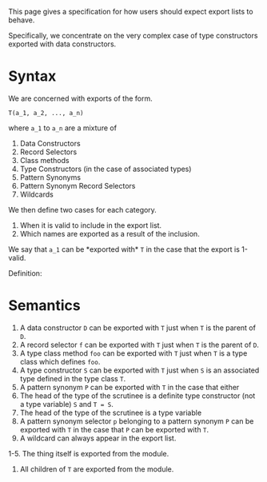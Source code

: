
This page gives a specification for how users should expect export lists to behave.



Specifically, we concentrate on the very complex case of type constructors exported with data constructors.


# Syntax



We are concerned with exports of the form.


```wiki
T(a_1, a_2, ..., a_n)
```


where `a_1` to `a_n` are a mixture of


1. Data Constructors
1. Record Selectors
1. Class methods
1. Type Constructors (in the case of associated types)
1. Pattern Synonyms
1. Pattern Synonym Record Selectors
1. Wildcards


We then define two cases for each category. 


1. When it is valid to include in the export list.
1. Which names are exported as a result of the inclusion.


We say that `a_1` can be \*exported with\* `T` in the case that the export is 1-valid.



Definition: 


# Semantics


1. A data constructor `D` can be exported with `T` just when `T` is the parent of `D`.
1. A record selector `f` can be exported with `T` just when `T` is the parent of `D`.
1. A type class method `foo` can be exported with `T` just when `T` is a type class which defines `foo`.
1. A type constructor `S` can be exported with `T` just when `S` is an associated type defined in the type class `T`.
1. A pattern synonym `P` can be exported with `T` in the case that either
1. The head of the type of the scrutinee is a definite type constructor (not a type variable) `S` and `T = S`.
1. The head of the type of the scrutinee is a type variable
1. A pattern synonym selector `p` belonging to a pattern synonym `P` can be exported with `T` in the case that `P` can be exported with `T`.
1. A wildcard can always appear in the export list. 


1-5. The thing itself is exported from the module.


1. All children of `T` are exported from the module.
